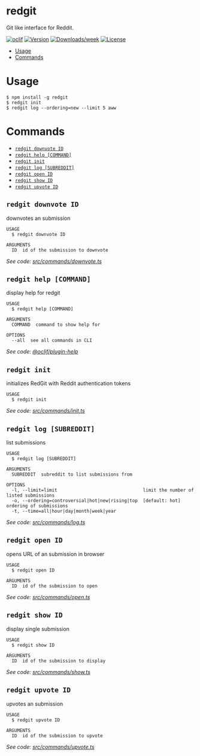 redgit
======

Git like interface for Reddit.

[![oclif](https://img.shields.io/badge/cli-oclif-brightgreen.svg)](https://oclif.io)
[![Version](https://img.shields.io/npm/v/redgit.svg)](https://npmjs.org/package/redgit)
[![Downloads/week](https://img.shields.io/npm/dw/redgit.svg)](https://npmjs.org/package/redgit)
[![License](https://img.shields.io/npm/l/redgit.svg)](https://github.com/RauliL/redgit/blob/master/package.json)

<!-- toc -->
* [Usage](#usage)
* [Commands](#commands)
<!-- tocstop -->
# Usage
```sh-session
$ npm install -g redgit
$ redgit init
$ redgit log --ordering=new --limit 5 aww
```
<!-- usagestop -->
# Commands
<!-- commands -->
* [`redgit downvote ID`](#redgit-downvote-id)
* [`redgit help [COMMAND]`](#redgit-help-command)
* [`redgit init`](#redgit-init)
* [`redgit log [SUBREDDIT]`](#redgit-log-subreddit)
* [`redgit open ID`](#redgit-open-id)
* [`redgit show ID`](#redgit-show-id)
* [`redgit upvote ID`](#redgit-upvote-id)

## `redgit downvote ID`

downvotes an submission

```
USAGE
  $ redgit downvote ID

ARGUMENTS
  ID  id of the submission to downvote
```

_See code: [src/commands/downvote.ts](https://github.com/RauliL/redgit/blob/v0.1.0/src/commands/downvote.ts)_

## `redgit help [COMMAND]`

display help for redgit

```
USAGE
  $ redgit help [COMMAND]

ARGUMENTS
  COMMAND  command to show help for

OPTIONS
  --all  see all commands in CLI
```

_See code: [@oclif/plugin-help](https://github.com/oclif/plugin-help/blob/v3.2.1/src/commands/help.ts)_

## `redgit init`

initializes RedGit with Reddit authentication tokens

```
USAGE
  $ redgit init
```

_See code: [src/commands/init.ts](https://github.com/RauliL/redgit/blob/v0.1.0/src/commands/init.ts)_

## `redgit log [SUBREDDIT]`

list submissions

```
USAGE
  $ redgit log [SUBREDDIT]

ARGUMENTS
  SUBREDDIT  subreddit to list submissions from

OPTIONS
  -l, --limit=limit                                limit the number of listed submissions
  -o, --ordering=controversial|hot|new|rising|top  [default: hot] ordering of submissions
  -t, --time=all|hour|day|month|week|year
```

_See code: [src/commands/log.ts](https://github.com/RauliL/redgit/blob/v0.1.0/src/commands/log.ts)_

## `redgit open ID`

opens URL of an submission in browser

```
USAGE
  $ redgit open ID

ARGUMENTS
  ID  id of the submission to open
```

_See code: [src/commands/open.ts](https://github.com/RauliL/redgit/blob/v0.1.0/src/commands/open.ts)_

## `redgit show ID`

display single submission

```
USAGE
  $ redgit show ID

ARGUMENTS
  ID  id of the submission to display
```

_See code: [src/commands/show.ts](https://github.com/RauliL/redgit/blob/v0.1.0/src/commands/show.ts)_

## `redgit upvote ID`

upvotes an submission

```
USAGE
  $ redgit upvote ID

ARGUMENTS
  ID  id of the submission to upvote
```

_See code: [src/commands/upvote.ts](https://github.com/RauliL/redgit/blob/v0.1.0/src/commands/upvote.ts)_
<!-- commandsstop -->
